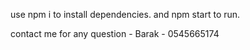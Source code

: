 use npm i to install dependencies.
and npm start to run.

contact me for any question - Barak - 0545665174
